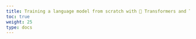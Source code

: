 ```yaml
---
title: Training a language model from scratch with 🤗 Transformers and TPUs
toc: true
weight: 25
type: docs
---
```

